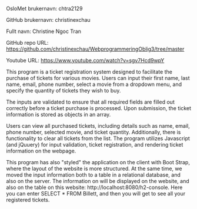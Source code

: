OsloMet brukernavn: chtra2129

GitHub brukernavn: christinexchau

Fullt navn: Christine Ngoc Tran 

GitHub repo URL: https://github.com/christinexchau/WebprogrammeringOblig3/tree/master

Youtube URL: https://www.youtube.com/watch?v=sgv7Hcd9wpY

This program is a ticket registration system designed to facilitate the purchase of tickets for various movies. 
Users can input their first name, last name, email, phone number, select a movie from a dropdown menu,
and specify the quantity of tickets they wish to buy.

The inputs are validated to ensure that all required fields are filled out correctly before a ticket
purchase is processed. Upon submission, the ticket information is stored as objects in an array.

Users can view all purchased tickets, including details such as name, email, phone number, 
selected movie, and ticket quantity. Additionally, there is functionality to clear all
tickets from the list. The program utilizes Javascript (and jQuuery) for input validation, ticket 
registration, and rendering ticket information on the webpage.

This program has also "styled" the application on the client with Boot Strap, 
where the layout of the website is more structured. At the same time, we moved the
input information both to a table in a relational database, and also on the server. The information
on will be displayed on the website, and also on the table on this website: http://localhost:8080/h2-console. 
Here you can enter SELECT * FROM Billett, and then you will get to see all your registered tickets. 
